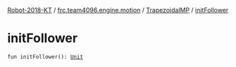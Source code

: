 [Robot-2018-KT](../../index.md) / [frc.team4096.engine.motion](../index.md) / [TrapezoidalMP](index.md) / [initFollower](./init-follower.md)

# initFollower

`fun initFollower(): `[`Unit`](https://kotlinlang.org/api/latest/jvm/stdlib/kotlin/-unit/index.html)